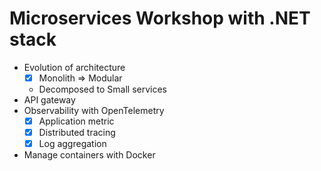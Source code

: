 # Microservices Workshop with .NET stack
* Evolution of architecture
  * [x] Monolith => Modular
  * Decomposed to Small services
* API gateway
* Observability with OpenTelemetry
  * [x] Application metric
  * [x] Distributed tracing
  * [x] Log aggregation
* Manage containers with Docker

